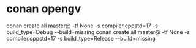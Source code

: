 # conan opengv

conan create all master@ -tf None -s compiler.cppstd=17 -s build_type=Debug --build=missing
conan create all master@ -tf None -s compiler.cppstd=17 -s build_type=Release --build=missing